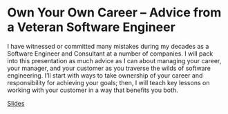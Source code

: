 # Own Your Own Career – Advice from a Veteran Software Engineer

I have witnessed or committed many mistakes during my decades as a Software Engineer and Consultant at a number of companies. I will pack into this presentation as much advice as I can about managing your career, your manager, and your customer as you traverse the wilds of software engineering. I’ll start with ways to take ownership of your career and responsibility for achieving your goals; then, I will teach key lessons on working with your customer in a way that benefits you both.

[Slides](https://1drv.ms/p/s!AsEkrMBA7Ehw1a9uuao-J6sT483s3Q?e=9vD9U1)
